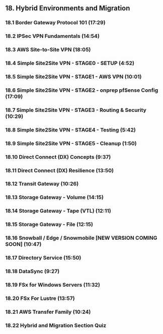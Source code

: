 ## 18. Hybrid Environments and Migration
### 18.1 Border Gateway Protocol 101 (17:29)
### 18.2 IPSec VPN Fundamentals (14:54)
### 18.3 AWS Site-to-Site VPN (18:05)
### 18.4 Simple Site2Site VPN - STAGE0 - SETUP (4:52)
### 18.5 Simple Site2Site VPN - STAGE1 - AWS VPN (10:01)
### 18.6 Simple Site2Site VPN - STAGE2 - onprep pfSense Config (17:09)
### 18.7 Simple Site2Site VPN - STAGE3 - Routing & Security (10:29)
### 18.8 Simple Site2Site VPN - STAGE4 - Testing (5:42)
### 18.9 Simple Site2Site VPN - STAGE5 - Cleanup (1:50)
### 18.10 Direct Connect (DX) Concepts (9:37)
### 18.11 Direct Connect (DX) Resilience (13:50)
### 18.12 Transit Gateway (10:26)
### 18.13 Storage Gateway - Volume (14:15)
### 18.14 Storage Gateway - Tape (VTL) (12:11)
### 18.15 Storage Gateway - File (12:15)
### 18.16 Snowball / Edge / Snowmobile [NEW VERSION COMING SOON] (10:47)
### 18.17 Directory Service (15:50)
### 18.18 DataSync (9:27)
### 18.19 FSx for Windows Servers (11:32)
### 18.20 FSx For Lustre (13:57)
### 18.21 AWS Transfer Family (10:24)
### 18.22 Hybrid and Migration Section Quiz
